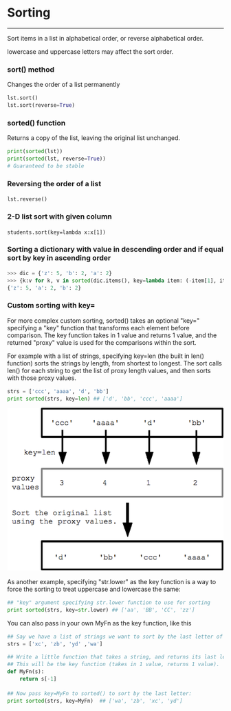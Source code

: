 # Sorting

---

Sort items in a list in alphabetical order, or reverse alphabetical order.

lowercase and uppercase letters may affect the sort order.

### sort() method

Changes the order of a list permanently

```python
lst.sort()
lst.sort(reverse=True)
```

### sorted() function

Returns a copy of the list, leaving the original list unchanged.

```python
print(sorted(lst))
print(sorted(lst, reverse=True))
# Guaranteed to be stable
```

### Reversing the order of a list

`lst.reverse()`

### 2-D list sort with given column

`students.sort(key=lambda x:x[1])`

### Sorting a dictionary with value in descending order and if equal sort by key in ascending order

```python
>>> dic = {'z': 5, 'b': 2, 'a': 2}
>>> {k:v for k, v in sorted(dic.items(), key=lambda item: (-item[1], item[0]))}
{'z': 5, 'a': 2, 'b': 2}
```

### Custom sorting with key=

For more complex custom sorting, sorted() takes an optional "key=" specifying a "key" function that transforms each element before comparison. The key function takes in 1 value and returns 1 value, and the returned "proxy" value is used for the comparisons within the sort.

For example with a list of strings, specifying key=len (the built in len() function) sorts the strings by length, from shortest to longest. The sort calls len() for each string to get the list of proxy length values, and then sorts with those proxy values.

```python
strs = ['ccc', 'aaaa', 'd', 'bb']
print sorted(strs, key=len) ## ['d', 'bb', 'ccc', 'aaaa']
```

![image](media/Sorting-image1.png)

As another example, specifying "str.lower" as the key function is a way to force the sorting to treat uppercase and lowercase the same:

```python
## "key" argument specifying str.lower function to use for sorting
print sorted(strs, key=str.lower) ## ['aa', 'BB', 'CC', 'zz']
```

You can also pass in your own MyFn as the key function, like this

```python
## Say we have a list of strings we want to sort by the last letter of the string
strs = ['xc', 'zb', 'yd' ,'wa']
```

```python
## Write a little function that takes a string, and returns its last letter.
## This will be the key function (takes in 1 value, returns 1 value).
def MyFn(s):
    return s[-1]

## Now pass key=MyFn to sorted() to sort by the last letter:
print sorted(strs, key=MyFn)  ## ['wa', 'zb', 'xc', 'yd']
```
